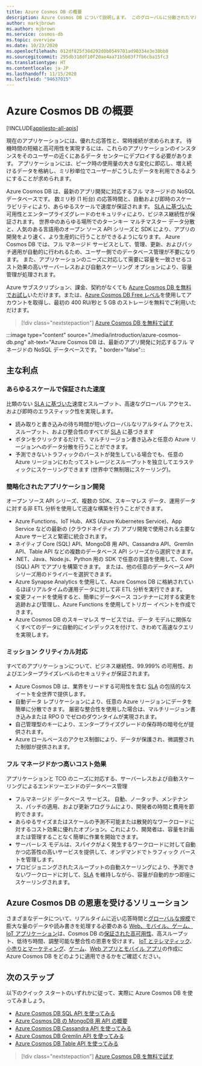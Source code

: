 ```yaml
---
title: Azure Cosmos DB の概要
description: Azure Cosmos DB について説明します。 このグローバルに分散されたマルチモデル データベースは、少ない待ち時間、柔軟なスケーラビリティ、高可用性を実現し、NoSQL データのネイティブ サポートを提供することを目指して構築されています。
author: markjbrown
ms.author: mjbrown
ms.service: cosmos-db
ms.topic: overview
ms.date: 10/23/2020
ms.openlocfilehash: 012df825f38d292d0b0549701ad90334e3e30bb0
ms.sourcegitcommit: 295db318df10f20ae4aa71b5b03f7fb6cba15fc3
ms.translationtype: HT
ms.contentlocale: ja-JP
ms.lasthandoff: 11/15/2020
ms.locfileid: "94637015"
---
```

# <a name="welcome-to-azure-cosmos-db"></a>Azure Cosmos DB の概要
[!INCLUDE[appliesto-all-apis](includes/appliesto-all-apis.md)]

現在のアプリケーションには、優れた応答性と、常時接続が求められます。 待機時間の短縮と高可用性を実現するには、これらのアプリケーションのインスタンスをそのユーザーの近くにあるデータ センターにデプロイする必要があります。 アプリケーションには、ピーク時の使用量の大きな変化に即応し、増え続けるデータを格納し、ミリ秒単位でユーザーがこうしたデータを利用できるようにすることが求められます。

Azure Cosmos DB は、最新のアプリ開発に対応するフル マネージドの NoSQL データベースです。 数ミリ秒 (1 桁台) の応答時間と、自動および即時のスケーラビリティにより、あらゆるスケールで速度が保証されます。 [SLA に基づいた](https://azure.microsoft.com/support/legal/sla/cosmos-db)可用性とエンタープライズグレードのセキュリティにより、ビジネス継続性が保証されます。 世界中のあらゆる場所でのターンキー マルチマスター データ分散と、人気のある言語用のオープン ソース API シリーズと SDK により、アプリの開発をより速く、より生産的に行うことができるようになります。 Azure Cosmos DB では、フル マネージド サービスとして、管理、更新、およびパッチ適用が自動的に行われるため、ユーザー側でのデータベース管理が不要になります。 また、アプリケーションのニーズに対応して需要に容量を一致させるコスト効果の高いサーバーレスおよび自動スケーリング オプションにより、容量管理が処理されます。

Azure サブスクリプション、課金、契約がなくても [Azure Cosmos DB を無料でお試し](https://azure.microsoft.com/try/cosmosdb/)いただけます。または、[Azure Cosmos DB Free レベル](optimize-dev-test.md#azure-cosmos-db-free-tier)を使用してアカウントを取得し、最初の 400 RU/秒と 5 GB のストレージを無料でご利用いただけます。

> [!div class="nextstepaction"]
> [Azure Cosmos DB を無料で試す](https://azure.microsoft.com/try/cosmosdb/)

:::image type="content" source="./media/introduction/azure-cosmos-db.png" alt-text="Azure Cosmos DB は、最新のアプリ開発に対応するフル マネージドの NoSQL データベースです。" border="false":::

## <a name="key-benefits"></a>主な利点

### <a name="guaranteed-speed-at-any-scale"></a>あらゆるスケールで保証された速度

比類のない [SLA に基づいた](https://azure.microsoft.com/support/legal/sla/cosmos-db)速度とスループット、高速なグローバル アクセス、および即時のエラスティック性を実現します。

- 読み取りと書き込みの待ち時間が短いグローバルなリアルタイム アクセス、スループット、および整合性のすべてが [SLA](https://azure.microsoft.com/support/legal/sla/cosmos-db) に基づきます
- ボタンをクリックするだけで、マルチリージョン書き込みと任意の Azure リージョンへのデータ分散を行うことができます。
- 予測できないトラフィックのバーストが発生している場合でも、任意の Azure リージョンにわたってストレージとスループットを独立してエラスティックにスケーリングできます (世界中で無制限にスケーリング)。

### <a name="simplified-application-development"></a>簡略化されたアプリケーション開発

オープン ソース API シリーズ、複数の SDK、スキーマレス データ、運用データに対する非 ETL 分析を使用して迅速な構築を行うことができます。

- Azure Functions、IoT Hub、AKS (Azure Kubernetes Service)、App Service などの最新の (クラウドネイティブ) アプリ開発で使用される主要な Azure サービスと緊密に統合されます。
- ネイティブ Core (SQL) API、MongoDB 用 API、Cassandra API、Gremlin API、Table API などの複数のデータベース API シリーズから選択できます。
- .NET、Java、Node.js、Python 用の SDK で任意の言語を使用して、Core (SQL) API でアプリを構築できます。 または、他の任意のデータベース API シリーズ用のドライバーを選択できます。
- Azure Synapse Analytics を使用して、Azure Cosmos DB に格納されているほぼリアルタイムの運用データに対して非 ETL 分析を実行できます。
- 変更フィードを使用すると、簡単にデータベース コンテナーに対する変更を追跡および管理し、Azure Functions を使用してトリガー イベントを作成できます。
- Azure Cosmos DB のスキーマレス サービスでは、データ モデルに関係なくすべてのデータに自動的にインデックスを付けて、きわめて高速なクエリを実現します。

### <a name="mission-critical-ready"></a>ミッション クリティカル対応

すべてのアプリケーションについて、ビジネス継続性、99.999% の可用性、およびエンタープライズレベルのセキュリティが保証されます。

- Azure Cosmos DB は、業界をリードする可用性を含む [SLA](https://azure.microsoft.com/support/legal/sla/cosmos-db) の包括的なスイートを全世界で提供します。
- 自動データ レプリケーションにより、任意の Azure リージョンにデータを簡単に分散できます。 厳密な整合性を使用した場合は、マルチリージョン書き込みまたは RPO 0 でゼロのダウンタイムが実現されます。
- 自己管理型のキーにより、エンタープライズグレードの保存時の暗号化が提供されます。
- Azure ロールベースのアクセス制御により、データが保護され、微調整された制御が提供されます。

### <a name="fully-managed-and-cost-effective"></a>フル マネージドかつ高いコスト効果

アプリケーションと TCO のニーズに対応する、サーバーレスおよび自動スケーリングによるエンドツーエンドのデータベース管理

- フルマネージド データベース サービス。 自動、ノータッチ、メンテナンス、パッチの適用、および更新プログラムにより、開発者の時間と費用を節約できます。
- あらゆるサイズまたはスケールの予測不可能または散発的なワークロードに対するコスト効果に優れたオプション。これにより、開発者は、容量を計画または管理することなく簡単に作業を開始できます。
- サーバーレス モデルは、スパイクがよく発生するワークロードに対して自動かつ応答性の高いサービスを提供して、オンデマンドでトラフィック バーストを管理します。
- プロビジョニングされたスループットの自動スケーリングにより、予測できないワークロードに対して、[SLA](https://azure.microsoft.com/support/legal/sla/cosmos-db) を維持しながら、容量が自動的かつ即座にスケーリングされます。

## <a name="solutions-that-benefit-from-azure-cosmos-db"></a>Azure Cosmos DB の恩恵を受けるソリューション

さまざまなデータについて、リアルタイムに近い応答時間と[グローバルな規模](distribute-data-globally.md)で膨大な量のデータや読み書きを処理する必要のある [Web、モバイル、ゲーム、IoT アプリケーション](use-cases.md)は、Cosmos DB の[保証された高可用性](https://azure.microsoft.com/support/legal/sla/cosmos-db/)、高スループット、低待ち時間、調整可能な整合性の恩恵を受けます。 [IoT とテレマティック](use-cases.md#iot-and-telematics)、[小売りとマーケティング](use-cases.md#retail-and-marketing)、[ゲーム](use-cases.md#gaming)、[Web アプリとモバイル アプリ](use-cases.md#web-and-mobile-applications)の作成に Azure Cosmos DB をどのように適用できるかをご確認ください。

## <a name="next-steps"></a>次のステップ

以下のクイック スタートのいずれかに従って、実際に Azure Cosmos DB を使ってみましょう。

- [Azure Cosmos DB SQL API を使ってみる](create-sql-api-dotnet.md)
- [Azure Cosmos DB の MongoDB 用 API の概要](create-mongodb-nodejs.md)
- [Azure Cosmos DB Cassandra API を使ってみる](create-cassandra-dotnet.md)
- [Azure Cosmos DB Gremlin API を使ってみる](create-graph-dotnet.md)
- [Azure Cosmos DB Table API を使ってみる](create-table-dotnet.md)

> [!div class="nextstepaction"]
> [Azure Cosmos DB を無料で試す](https://azure.microsoft.com/try/cosmosdb/)